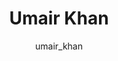 ---
# this is autogenerated: do not edit
title: Umair Khan
author: umair_khan
layout: author-bio
jobtitle: Grad Student
bio: bioinformatics
type: member
excerpt: "Umair majored in Computer Science and Mathematics at Portland State University before coming to the Biological and Medical Informatics graduate program at UCSF."
header:
  teaser: /assets/images/people/bio-khan.jpg
papers: 
---